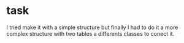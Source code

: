 # task
I tried make it with a simple structure but finally I had to do it a more complex structure with two tables a differents classes to conect it.
